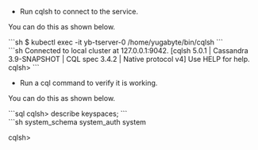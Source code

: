 ---
---

- Run cqlsh to connect to the service.

You can do this as shown below.
<div class='copy separator-dollar'>
```sh
$ kubectl exec -it yb-tserver-0 /home/yugabyte/bin/cqlsh
```
</div>
```sh
Connected to local cluster at 127.0.0.1:9042.
[cqlsh 5.0.1 | Cassandra 3.9-SNAPSHOT | CQL spec 3.4.2 | Native protocol v4]
Use HELP for help.
cqlsh> 
```

- Run a cql command to verify it is working.

You can do this as shown below.
<div class='copy separator-gt'>
```sql
cqlsh> describe keyspaces;
```
</div>
```sh
system_schema  system_auth  system

cqlsh> 
```
